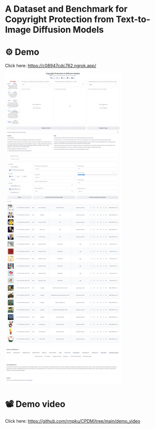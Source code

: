 # A Dataset and Benchmark for Copyright Protection from Text-to-Image Diffusion Models

# ⚙️ Demo 
Click here: https://c08947cdc762.ngrok.app/

![Demo](https://github.com/rmpku/CPDM/blob/main/demo.png)

# 📽️ Demo video
Click here: https://github.com/rmpku/CPDM/tree/main/demo_video
